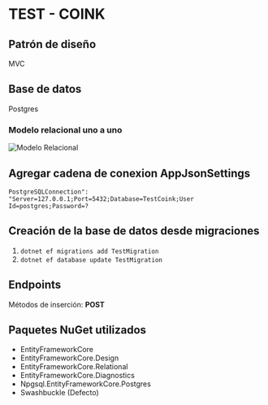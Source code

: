 # TEST - COINK

## Patrón de diseño
MVC

## Base de datos
Postgres

### Modelo relacional uno a uno
![Modelo Relacional](https://github.com/user-attachments/assets/0cb1b500-acbf-4c88-9f92-159c5378bc33)

## Agregar cadena de conexion AppJsonSettings
`PostgreSQLConnection": "Server=127.0.0.1;Port=5432;Database=TestCoink;User Id=postgres;Password=?`

## Creación de la base de datos desde migraciones
1. `dotnet ef migrations add TestMigration`
2. `dotnet ef database update TestMigration`

## Endpoints
Métodos de inserción: **POST**

## Paquetes NuGet utilizados
- EntityFrameworkCore
- EntityFrameworkCore.Design
- EntityFrameworkCore.Relational
- EntityFrameworkCore.Diagnostics
- Npgsql.EntityFrameworkCore.Postgres
- Swashbuckle (Defecto)
